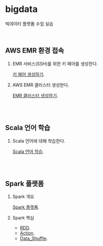 # bigdata

빅데이터 플랫폼 수업 실습

<br>


## AWS EMR 환경 접속

1. EMR 서비스(SSH)를 위한 키 페어를 생성한다.

	[키 페어 생성하기](https://github.com/daldalhada/bigdata/blob/main/documents/keypair/keypair.md).


2. AWS EMR 클러스터 생성한다.

	[EMR 클러스터 생성하기](https://github.com/daldalhada/bigdata/blob/main/documents/emr/emr.md).

<br><br>

## Scala 언어 학습

1. Scala 언어에 대해 학습한다.

	[Scala 언어 학습](https://github.com/daldalhada/bigdata/blob/main/documents/scala/scala.md).


<br><br>

## Spark 플랫폼

1. Spark 개요

	[Spark 플랫폼](https://github.com/daldalhada/bigdata/blob/main/documents/spark/spark_outline.md).

2. Spark 핵심

	- [RDD](https://github.com/daldalhada/bigdata/blob/main/documents/spark/spark_rdd.md).
	- [Action](https://github.com/daldalhada/bigdata/blob/main/documents/spark/spark_action.md).
    - [Data_Shuffle](https://github.com/daldalhada/bigdata/blob/main/documents/spark/spark_dataShuffle.md).